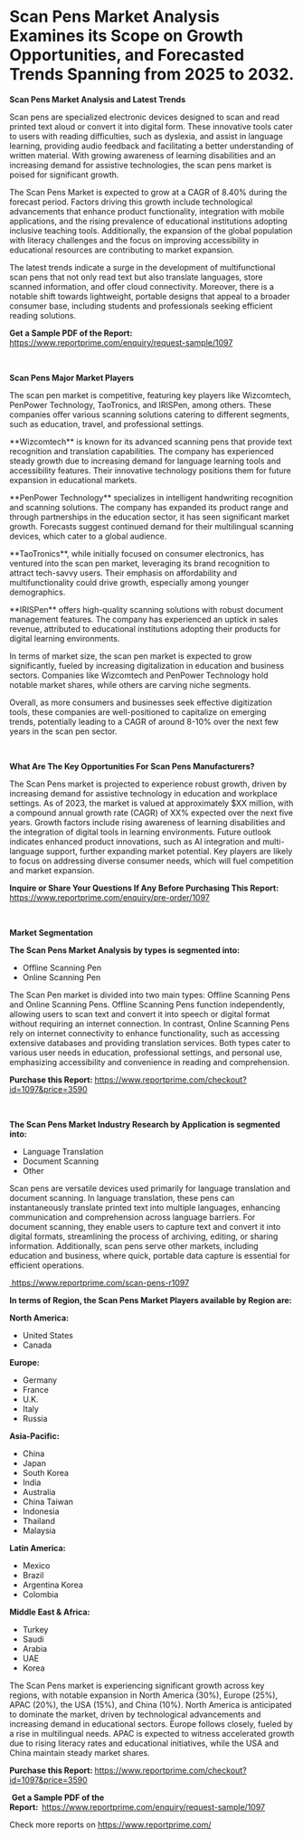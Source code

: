 <p><h1>Scan Pens Market Analysis Examines its Scope on Growth Opportunities, and Forecasted Trends Spanning from 2025 to 2032.</h1></p><p><strong>Scan Pens Market Analysis and Latest Trends</strong></p>
<p><p>Scan pens are specialized electronic devices designed to scan and read printed text aloud or convert it into digital form. These innovative tools cater to users with reading difficulties, such as dyslexia, and assist in language learning, providing audio feedback and facilitating a better understanding of written material. With growing awareness of learning disabilities and an increasing demand for assistive technologies, the scan pens market is poised for significant growth.</p><p>The Scan Pens Market is expected to grow at a CAGR of 8.40% during the forecast period. Factors driving this growth include technological advancements that enhance product functionality, integration with mobile applications, and the rising prevalence of educational institutions adopting inclusive teaching tools. Additionally, the expansion of the global population with literacy challenges and the focus on improving accessibility in educational resources are contributing to market expansion.</p><p>The latest trends indicate a surge in the development of multifunctional scan pens that not only read text but also translate languages, store scanned information, and offer cloud connectivity. Moreover, there is a notable shift towards lightweight, portable designs that appeal to a broader consumer base, including students and professionals seeking efficient reading solutions.</p></p>
<p><strong>Get a Sample PDF of the Report:&nbsp;</strong> <a href="https://www.reportprime.com/enquiry/request-sample/1097?utm_campaign=3002&utm_medium=2&utm_source=Github&utm_content=ia&utm_term=18032025&utm_id=scan-pens">https://www.reportprime.com/enquiry/request-sample/1097</a></p>
<p>&nbsp;</p>
<p><strong>Scan Pens Major Market Players</strong></p>
<p><p>The scan pen market is competitive, featuring key players like Wizcomtech, PenPower Technology, TaoTronics, and IRISPen, among others. These companies offer various scanning solutions catering to different segments, such as education, travel, and professional settings.</p><p>**Wizcomtech** is known for its advanced scanning pens that provide text recognition and translation capabilities. The company has experienced steady growth due to increasing demand for language learning tools and accessibility features. Their innovative technology positions them for future expansion in educational markets.</p><p>**PenPower Technology** specializes in intelligent handwriting recognition and scanning solutions. The company has expanded its product range and through partnerships in the education sector, it has seen significant market growth. Forecasts suggest continued demand for their multilingual scanning devices, which cater to a global audience.</p><p>**TaoTronics**, while initially focused on consumer electronics, has ventured into the scan pen market, leveraging its brand recognition to attract tech-savvy users. Their emphasis on affordability and multifunctionality could drive growth, especially among younger demographics.</p><p>**IRISPen** offers high-quality scanning solutions with robust document management features. The company has experienced an uptick in sales revenue, attributed to educational institutions adopting their products for digital learning environments.</p><p>In terms of market size, the scan pen market is expected to grow significantly, fueled by increasing digitalization in education and business sectors. Companies like Wizcomtech and PenPower Technology hold notable market shares, while others are carving niche segments.</p><p>Overall, as more consumers and businesses seek effective digitization tools, these companies are well-positioned to capitalize on emerging trends, potentially leading to a CAGR of around 8-10% over the next few years in the scan pen sector.</p></p>
<p>&nbsp;</p>
<p><strong>What Are The Key Opportunities For Scan Pens Manufacturers?</strong></p>
<p><p>The Scan Pens market is projected to experience robust growth, driven by increasing demand for assistive technology in education and workplace settings. As of 2023, the market is valued at approximately $XX million, with a compound annual growth rate (CAGR) of XX% expected over the next five years. Growth factors include rising awareness of learning disabilities and the integration of digital tools in learning environments. Future outlook indicates enhanced product innovations, such as AI integration and multi-language support, further expanding market potential. Key players are likely to focus on addressing diverse consumer needs, which will fuel competition and market expansion.</p></p>
<p><strong>Inquire or Share Your Questions If Any Before Purchasing This Report:</strong> <a href="https://www.reportprime.com/enquiry/pre-order/1097?utm_campaign=3002&utm_medium=2&utm_source=Github&utm_content=ia&utm_term=18032025&utm_id=scan-pens">https://www.reportprime.com/enquiry/pre-order/1097</a></p>
<p>&nbsp;</p>
<p><strong>Market Segmentation</strong></p>
<p><strong>The Scan Pens Market Analysis by types is segmented into:</strong></p>
<p><ul><li>Offline Scanning Pen</li><li>Online Scanning Pen</li></ul></p>
<p><p>The Scan Pen market is divided into two main types: Offline Scanning Pens and Online Scanning Pens. Offline Scanning Pens function independently, allowing users to scan text and convert it into speech or digital format without requiring an internet connection. In contrast, Online Scanning Pens rely on internet connectivity to enhance functionality, such as accessing extensive databases and providing translation services. Both types cater to various user needs in education, professional settings, and personal use, emphasizing accessibility and convenience in reading and comprehension.</p></p>
<p><strong>Purchase this Report:&nbsp;</strong><a href="https://www.reportprime.com/checkout?id=1097&price=3590&utm_campaign=3002&utm_medium=2&utm_source=Github&utm_content=ia&utm_term=18032025&utm_id=scan-pens">https://www.reportprime.com/checkout?id=1097&price=3590</a></p>
<p>&nbsp;</p>
<p><strong>The Scan Pens Market Industry Research by Application is segmented into:</strong></p>
<p><ul><li>Language Translation</li><li>Document Scanning</li><li>Other</li></ul></p>
<p><p>Scan pens are versatile devices used primarily for language translation and document scanning. In language translation, these pens can instantaneously translate printed text into multiple languages, enhancing communication and comprehension across language barriers. For document scanning, they enable users to capture text and convert it into digital formats, streamlining the process of archiving, editing, or sharing information. Additionally, scan pens serve other markets, including education and business, where quick, portable data capture is essential for efficient operations.</p></p>
<p><a href="https://www.reportprime.com/scan-pens-r1097?utm_campaign=3002&utm_medium=2&utm_source=Github&utm_content=ia&utm_term=18032025&utm_id=scan-pens">&nbsp;https://www.reportprime.com/scan-pens-r1097</a></p>
<p><strong>In terms of Region, the Scan Pens Market Players available by Region are:</strong></p>
<p>
    <p> <strong> North America: </strong>
        <ul>
            <li>United States</li>
            <li>Canada</li>
        </ul>
        </p> 
    <p> <strong> Europe: </strong>
        <ul>
            <li>Germany</li>
            <li>France</li>
            <li>U.K.</li>
            <li>Italy</li>
            <li>Russia</li>
        </ul>
        </p> 
    <p> <strong> Asia-Pacific: </strong>
        <ul>
            <li>China</li>
            <li>Japan</li>
            <li>South Korea</li>
            <li>India</li>
            <li>Australia</li>
            <li>China Taiwan</li>
            <li>Indonesia</li>
            <li>Thailand</li>
            <li>Malaysia</li>
        </ul>
        </p> 
    <p> <strong> Latin America: </strong>
        <ul>
            <li>Mexico</li>
            <li>Brazil</li>
            <li>Argentina Korea</li>
            <li>Colombia</li>
        </ul>
        </p> 
    <p> <strong> Middle East & Africa: </strong>
        <ul>
            <li>Turkey</li>
            <li>Saudi</li>
            <li>Arabia</li>
            <li>UAE</li>
            <li>Korea</li>
        </ul>
    </p>
    </p>
<p><p>The Scan Pens market is experiencing significant growth across key regions, with notable expansion in North America (30%), Europe (25%), APAC (20%), the USA (15%), and China (10%). North America is anticipated to dominate the market, driven by technological advancements and increasing demand in educational sectors. Europe follows closely, fueled by a rise in multilingual needs. APAC is expected to witness accelerated growth due to rising literacy rates and educational initiatives, while the USA and China maintain steady market shares.</p></p>
<p><strong>Purchase this Report: </strong><a href="https://www.reportprime.com/checkout?id=1097&price=3590&utm_campaign=3002&utm_medium=2&utm_source=Github&utm_content=ia&utm_term=18032025&utm_id=scan-pens">https://www.reportprime.com/checkout?id=1097&price=3590</a></p>
<p>&nbsp;<strong>Get a Sample PDF of the Report:&nbsp;&nbsp;</strong><a href="https://www.reportprime.com/enquiry/request-sample/1097?utm_campaign=3002&utm_medium=2&utm_source=Github&utm_content=ia&utm_term=18032025&utm_id=scan-pens">https://www.reportprime.com/enquiry/request-sample/1097</a></p>
<p><strong></strong></p>
<p>Check more reports on <a href="https://www.reportprime.com/?utm_campaign=3002&utm_medium=2&utm_source=Github&utm_content=ia&utm_term=18032025&utm_id=scan-pens">https://www.reportprime.com/</a></p>